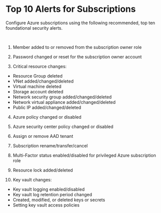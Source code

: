 # Top 10 Alerts for Subscriptions

Configure Azure subscriptions using the following recommended, top ten foundational security alerts. 

  

1. Member added to or removed from the subscription owner role 
 

2. Password changed or reset for the subscription owner account 

 
3. Critical resource changes:  

  - Resource Group deleted 
  - VNet added/changed/deleted 
  - Virtual machine deleted 
  - Storage account deleted 
  - Network security group added/changed/deleted 
  - Network virtual appliance added/changed/deleted 
  - Public IP added/changed/deleted 
  
4. Azure policy changed or disabled 

5. Azure security center policy changed or disabled 

6. Assign or remove AAD tenant 

7. Subscription rename/transfer/cancel  

8. Multi-Factor status enabled/disabled for privileged Azure subscription role  

9. Resource lock added/deleted 

10. Key vault changes:  

  - Key vault logging enabled/disabled 
  - Key vault log retention period changed 
  - Created, modified, or deleted keys or secrets 
  - Setting key vault access policies 

